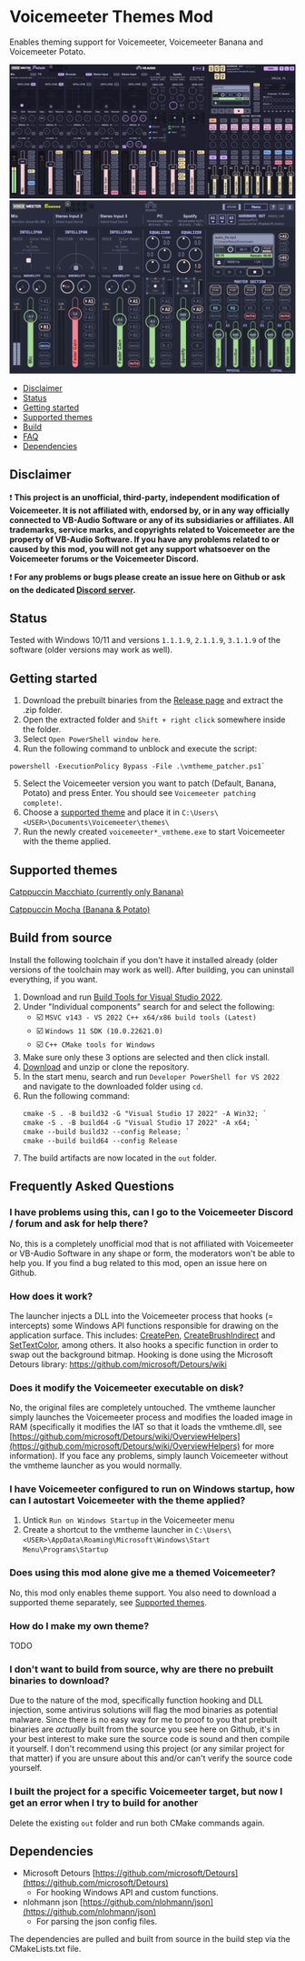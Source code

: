 # Voicemeeter Themes Mod

Enables theming support for Voicemeeter, Voicemeeter Banana and Voicemeeter Potato.

![UI](https://raw.githubusercontent.com/emkaix/voicemeeter-theme-catppuccin-mocha/refs/heads/main/potato.png)
![UI](https://github.com/emkaix/voicemeeter-theme-catppuccin-macchiato/blob/main/banana.png?raw=true)

- [Disclaimer](#disclaimer)
- [Status](#status)
- [Getting started](#getting-started)
- [Supported themes](#supported-themes)
- [Build](#build)
- [FAQ](#frequently-asked-questions)
- [Dependencies](#dependencies)

## Disclaimer

:heavy_exclamation_mark: **This project is an unofficial, third-party, independent modification of Voicemeeter. It is not affiliated with, endorsed by, or in any way officially connected to VB-Audio Software or any of its subsidiaries or affiliates. All trademarks, service marks, and copyrights related to Voicemeeter are the property of VB-Audio Software. If you have any problems related to or caused by this mod, you will not get any support whatsoever on the Voicemeeter forums or the Voicemeeter Discord.**

:heavy_exclamation_mark: **For any problems or bugs please create an issue here on Github or ask on the dedicated [Discord server](https://discord.gg/MdpWZGqm).**

## Status

Tested with Windows 10/11 and versions `1.1.1.9`, `2.1.1.9`, `3.1.1.9` of the software (older versions may work as well).

## Getting started

1. Download the prebuilt binaries from the [Release page](https://github.com/emkaix/voicemeeter-themes-mod/releases) and extract the .zip folder.
2. Open the extracted folder and `Shift + right click` somewhere inside the folder.
3. Select `Open PowerShell window here`.
4. Run the following command to unblock and execute the script:

```pwsh
powershell -ExecutionPolicy Bypass -File .\vmtheme_patcher.ps1`
```

5. Select the Voicemeeter version you want to patch (Default, Banana, Potato) and press Enter. You should see `Voicemeeter patching complete!`.
6. Choose a [supported theme](#supported-themes) and place it in `C:\Users\<USER>\Documents\Voicemeeter\themes\`
7. Run the newly created `voicemeeter*_vmtheme.exe` to start Voicemeeter with the theme applied.

## Supported themes

[Catppuccin Macchiato (currently only Banana)](https://github.com/emkaix/voicemeeter-theme-catppuccin-macchiato)

[Catppuccin Mocha (Banana & Potato)](https://github.com/emkaix/voicemeeter-theme-catppuccin-mocha)

## Build from source

Install the following toolchain if you don't have it installed already (older versions of the toolchain may work as well). After building, you can uninstall everything, if you want.

1. Download and run [Build Tools for Visual Studio 2022](https://visualstudio.microsoft.com/downloads/?q=build+tools#build-tools-for-visual-studio-2022).
2. Under "Individual components" search for and select the following:
   - :ballot_box_with_check: `MSVC v143 - VS 2022 C++ x64/x86 build tools (Latest)`
   - :ballot_box_with_check: `Windows 11 SDK (10.0.22621.0)`
   - :ballot_box_with_check: `C++ CMake tools for Windows`
3. Make sure only these 3 options are selected and then click install.
4. [Download](https://github.com/emkaix/voicemeeter-themes-mod/archive/refs/heads/master.zip) and unzip or clone the repository.
5. In the start menu, search and run `Developer PowerShell for VS 2022` and navigate to the downloaded folder using `cd`.
6. Run the following command:
      ```pwsh
      cmake -S . -B build32 -G "Visual Studio 17 2022" -A Win32; `
      cmake -S . -B build64 -G "Visual Studio 17 2022" -A x64; `
      cmake --build build32 --config Release; `
      cmake --build build64 --config Release
      ```
8. The build artifacts are now located in the `out` folder.

## Frequently Asked Questions

### I have problems using this, can I go to the Voicemeeter Discord / forum and ask for help there?

No, this is a completely unofficial mod that is not affiliated with Voicemeeter or VB-Audio Software in any shape or form, the moderators won't be able to help you. If you find a bug related to this mod, open an issue here on Github. 

### How does it work?

The launcher injects a DLL into the Voicemeeter process that hooks (= intercepts) some Windows API functions responsible for drawing on the application surface. This includes: [CreatePen](https://learn.microsoft.com/en-us/windows/win32/api/wingdi/nf-wingdi-createpen), [CreateBrushIndirect](https://learn.microsoft.com/en-us/windows/win32/api/wingdi/nf-wingdi-createbrushindirect) and [SetTextColor](https://learn.microsoft.com/en-us/windows/win32/api/wingdi/nf-wingdi-settextcolor), among others. It also hooks a specific function in order to swap out the background bitmap.
Hooking is done using the Microsoft Detours library: https://github.com/microsoft/Detours/wiki

### Does it modify the Voicemeeter executable on disk?

No, the original files are completely untouched. The vmtheme launcher simply launches the Voicemeeter process and modifies the loaded image in RAM (specifically it modifies the IAT so that it loads the vmtheme.dll, see [https://github.com/microsoft/Detours/wiki/OverviewHelpers](https://github.com/microsoft/Detours/wiki/OverviewHelpers) for more information). If you face any problems, simply launch Voicemeeter without the vmtheme launcher as you would normally.

### I have Voicemeeter configured to run on Windows startup, how can I autostart Voicemeeter with the theme applied?

1. Untick `Run on Windows Startup` in the Voicemeeter menu
2. Create a shortcut to the vmtheme launcher in `C:\Users\<USER>\AppData\Roaming\Microsoft\Windows\Start Menu\Programs\Startup`

### Does using this mod alone give me a themed Voicemeeter?

No, this mod only enables theme support. You also need to download a supported theme separately, see [Supported themes](#supported-themes).
         
### How do I make my own theme?

TODO

### I don't want to build from source, why are there no prebuilt binaries to download?

Due to the nature of the mod, specifically function hooking and DLL injection, some antivirus solutions will flag the mod binaries as potential malware. Since there is
no easy way for me to proof to you that prebuilt binaries are *actually* built from the source you see here on Github, it's in your best interest to make sure the source code is sound and then compile it yourself.
I don't recommend using this project (or any similar project for that matter) if you are unsure about this and/or can't verify the source code yourself.

### I built the project for a specific Voicemeeter target, but now I get an error when I try to build for another

Delete the existing `out` folder and run both CMake commands again.

## Dependencies

- Microsoft Detours [https://github.com/microsoft/Detours](https://github.com/microsoft/Detours)
  - For hooking Windows API and custom functions.
- nlohmann json [https://github.com/nlohmann/json](https://github.com/nlohmann/json)
  - For parsing the json config files.

The dependencies are pulled and built from source in the build step via the CMakeLists.txt file.
